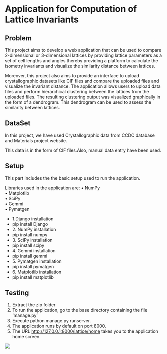 
# Application for Computation of Lattice Invariants

## Problem

This project aims to develop a web application that can be used to compare 2-dimensional or 3-dimensional lattices by providing lattice parameters as a set of cell lengths and angles thereby providing a platform to calculate the isometry invariants and visualize the similarity distance between lattices. 

Moreover, this project also aims to provide an interface to upload crystallographic datasets like CIF files and compare the uploaded files and visualize the invariant distance. The application allows users to upload data files and perform hierarchical clustering between the lattices from the uploaded files. The resulting clustering output was visualized graphically in the form of a dendrogram. This dendrogram can be used to assess the similarity between lattices. 

## DataSet
In this project, we have used Crystallographic data from CCDC database and Materials project website. 

This data is in the form of CIF files.Also, manual data entry have been used.


## Setup
This part includes the the basic setup used to run the application.

Libraries used in the application are:
•	NumPy\
•	Matplotlib\
•	SciPy\
•	Gemmi \
•	Pymatgen

<ul>
        <li > 1.Django installation
        <li>   pip install Django
        <li>2.	NumPy installation 
        <li>    pip install numpy
        <li>3.	SciPy installation
        <li>    pip install scipy
        <li>4.	Gemmi installation
        <li>    pip install gemmi
        <li>5.	Pymatgen installation
        <li>	    pip install pymatgen
        <li>6. Matplotlib installation
        <li>    pip install matplotlib
</ul>

## Testing

1. Extract the zip folder 
2. To run the application, go to the base directory containing the file ‘manage.py’ 
3. Execute python manage.py runserver.
4. The application runs by default on port 8000.
5. The URL http://127.0.0.1:8000/lattice/home takes you to the   application home screen.

<div>
<img src="https://drive.google.com/file/d/1Iy8Ry0D8AYYuh4kYjlxFcQRz6nl22BuF/view?usp=sharing">
</div>


